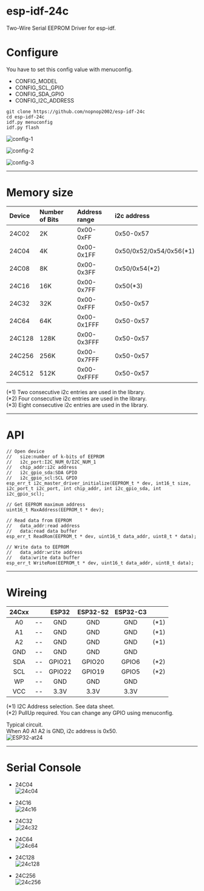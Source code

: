 # esp-idf-24c
Two-Wire Serial EEPROM Driver for esp-idf.   

# Configure
You have to set this config value with menuconfig.   
- CONFIG_MODEL   
- CONFIG_SCL_GPIO   
- CONFIG_SDA_GPIO   
- CONFIG_I2C_ADDRESS   

```
git clone https://github.com/nopnop2002/esp-idf-24c
cd esp-idf-24c
idf.py menuconfig
idf.py flash
```

![config-1](https://user-images.githubusercontent.com/6020549/79178157-6f166700-7e3f-11ea-9e1a-c8beab040df5.jpg)

![config-2](https://user-images.githubusercontent.com/6020549/79178160-70e02a80-7e3f-11ea-92c2-1c671a090f7b.jpg)

![config-3](https://user-images.githubusercontent.com/6020549/79178166-73428480-7e3f-11ea-8266-ceac32c4e09b.jpg)

---

# Memory size

|Device|Number of Bits|Address range|i2c address|
|:---|:---|:---|:---|
|24C02|2K|0x00-0xFF|0x50-0x57|
|24C04|4K|0x00-0x1FF|0x50/0x52/0x54/0x56(*1)|
|24C08|8K|0x00-0x3FF|0x50/0x54(*2)|
|24C16|16K|0x00-0x7FF|0x50(*3)|
|24C32|32K|0x00-0xFFF|0x50-0x57|
|24C64|64K|0x00-0x1FFF|0x50-0x57|
|24C128|128K|0x00-0x3FFF|0x50-0x57|
|24C256|256K|0x00-0x7FFF|0x50-0x57|
|24C512|512K|0x00-0xFFFF|0x50-0x57|

(*1) Two consecutive i2c entries are used in the library.   
(*2) Four consecutive i2c entries are used in the library.   
(*3) Eight consecutive i2c entries are used in the library.   

---

# API
```
// Open device
//   size:number of k-bits of EEPROM
//   i2c_port:I2C_NUM_0/I2C_NUM_1
//   chip_addr:i2c address
//   i2c_gpio_sda:SDA GPIO
//   i2c_gpio_scl:SCL GPIO
esp_err_t i2c_master_driver_initialize(EEPROM_t * dev, int16_t size, i2c_port_t i2c_port, int chip_addr, int i2c_gpio_sda, int i2c_gpio_scl);

// Get EEPROM maximum address
uint16_t MaxAddress(EEPROM_t * dev);

// Read data from EEPROM
//   data_addr:read address
//   data:read data buffer
esp_err_t ReadRom(EEPROM_t * dev, uint16_t data_addr, uint8_t * data);

// Write data to EEPROM
//   data_addr:write address
//   data:write data buffer
esp_err_t WriteRom(EEPROM_t * dev, uint16_t data_addr, uint8_t data);
```

---

# Wireing  

|24Cxx||ESP32|ESP32-S2|ESP32-C3||
|:-:|:-:|:-:|:-:|:-:|:-:|
|A0|--|GND|GND|GND|(*1)|
|A1|--|GND|GND|GND|(*1)|
|A2|--|GND|GND|GND|(*1)|
|GND|--|GND|GND|GND||
|SDA|--|GPIO21|GPIO20|GPIO6|(*2)|
|SCL|--|GPIO22|GPIO19|GPIO5|(*2)|
|WP|--|GND|GND|GND||
|VCC|--|3.3V|3.3V|3.3V||

(*1) I2C Address selection. See data sheet.   
(*2) PullUp required. You can change any GPIO using menuconfig.   

Typical circuit.   
When A0 A1 A2 is GND, i2c address is 0x50.  
![ESP32-at24](https://user-images.githubusercontent.com/6020549/90574611-5c98a980-e1f4-11ea-9bd2-9d2cb5272cd4.jpg)

---

# Serial Console   

- 24C04   
![24c04](https://user-images.githubusercontent.com/6020549/79179697-3082ab80-7e43-11ea-9209-9246f335efde.jpg)

- 24C16   
![24c16](https://user-images.githubusercontent.com/6020549/79179706-337d9c00-7e43-11ea-8d0f-4722073b7b56.jpg)

- 24C32   
![24c32](https://user-images.githubusercontent.com/6020549/79179713-37112300-7e43-11ea-93d5-afd1c70b28d3.jpg)

- 24C64   
![24c64](https://user-images.githubusercontent.com/6020549/79179721-3bd5d700-7e43-11ea-8425-df9ec47ae52d.jpg)

- 24C128   
![24c128](https://user-images.githubusercontent.com/6020549/79179731-4001f480-7e43-11ea-9296-c62ea59c204c.jpg)

- 24C256   
![24c256](https://user-images.githubusercontent.com/6020549/79179735-43957b80-7e43-11ea-92cd-a667ad20d3ed.jpg)


